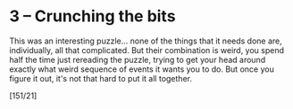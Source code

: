# 3 &ndash; Crunching the bits
This was an interesting puzzle... none of the things that it needs done are, individually, all that complicated. But their combination is weird, you spend half the time just rereading the puzzle, trying to get your head around exactly what weird sequence of events it wants you to do. But once you figure it out, it's not that hard to put it all together.

[151/21]
